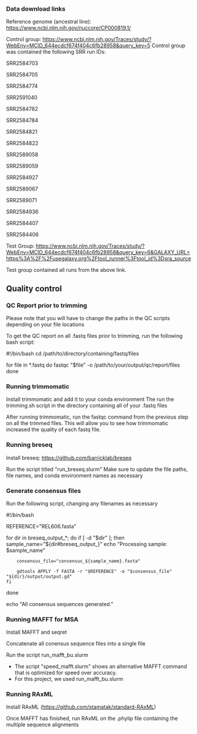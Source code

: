 ### Data download links ###

Reference genome (ancestral line): https://www.ncbi.nlm.nih.gov/nuccore/CP000819.1/


Control group: https://www.ncbi.nlm.nih.gov/Traces/study/?WebEnv=MCID_644ecdcf674f404c6fb28958&query_key=5
Control group was contained the following SRR run IDs:

SRR2584703

SRR2584705

SRR2584774

SRR2591040

SRR2584782

SRR2584784

SRR2584821

SRR2584822

SRR2589058

SRR2589059

SRR2584927

SRR2589067

SRR2589071

SRR2584936

SRR2584407

SRR2584406

Test Group: https://www.ncbi.nlm.nih.gov/Traces/study/?WebEnv=MCID_644ecdcf674f404c6fb28958&query_key=6&GALAXY_URL=https%3A%2F%2Fusegalaxy.org%2Ftool_runner%3Ftool_id%3Dsra_source

Test group contained all runs from the above link.


## Quality control ##
### QC Report prior to trimming ###

Please note that you will have to change the paths in the QC scripts depending on your file locations

To get the QC report on all .fastq files prior to trimming, run the following bash script:

#!/bin/bash
cd /path/to/directory/containing/fastq/files

for file in *.fastq
do
  fastqc "$file" -o /path/to/your/output/qc/report/files
done



### Running trimmomatic ###

Install trimmomatic and add it to your conda environment
The run the trimming.sh script in the directory containing all of your .fastq files

After running trimmomatic, run the fastqc command from the previous step on all the trimmed files. This will allow you to see how trimmomatic increased the quality of each fastq file.

### Running breseq ###

Install breseq: https://github.com/barricklab/breseq

Run the script titled "run_breseq.slurm"
Make sure to update the file paths, file names, and conda environment names as necessary

### Generate consensus files ###

Run the following script, changing any filenames as necessary

#!/bin/bash

REFERENCE="REL606.fasta"

for dir in breseq_output_*; do
    if [ -d "$dir" ]; then
        sample_name="${dir#breseq_output_}"
        echo "Processing sample: $sample_name"

        consensus_file="consensus_${sample_name}.fasta"

        gdtools APPLY -f FASTA -r "$REFERENCE" -o "$consensus_file" "${dir}/output/output.gd"
    fi
done

echo "All consensus sequences generated."


### Running MAFFT for MSA ###

Install MAFFT and seqret

Concatenate all conensus sequence files into a single file

Run the script run_mafft_bu.slurm

* The script "speed_mafft.slurm" shows an alternative MAFFT command that is optimized for speed over accuracy.
* For this project, we used run_mafft_bu.slurm


### Running RAxML ###

Install RAxML (https://github.com/stamatak/standard-RAxML)

Once MAFFT has finished, run RAxML on the .phylip file containing the multiple sequence alignments


